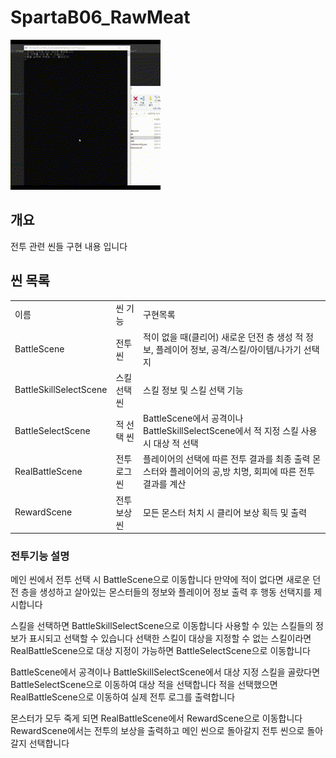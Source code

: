 # SpartaB06_RawMeat


![이미지](ExplainImage/게임시연.gif)

## 개요
전투 관련 씬들 구현 내용 입니다

## 씬 목록

<table>
<tr>
  <td>이름</td><td>씬 기능</td><td>구현목록</td>
</tr>
<tr>
  <td>BattleScene</td><td>전투 씬</td>
  <td>  
  적이 없을 때(클리어) 새로운 던전 층 생성
  적 정보, 플레이어 정보, 공격/스킬/아이템/나가기 선택지
  </td>
</tr>
  <tr>
  <td>BattleSkillSelectScene</td><td>스킬 선택 씬</td>
  <td>  
  스킬 정보 및 스킬 선택 기능
  </td>
</tr>
<tr>
  <td>BattleSelectScene</td><td>적 선택 씬</td>
  <td>
  BattleScene에서 공격이나 BattleSkillSelectScene에서 적 지정 스킬 사용 시 대상 적 선택
  </td>
</tr>
<tr>
  <td>RealBattleScene</td><td>전투로그 씬</td>
  <td>
  플레이어의 선택에 따른 전투 결과를 최종 출력
  몬스터와 플레이어의 공,방 치명, 회피에 따른 전투 결과를 계산
  </td>
</tr>
<tr>
  <td>RewardScene</td><td>전투 보상 씬</td>
  <td>
  모든 몬스터 처치 시 클리어 보상 획득 및 출력
  </td>
</tr>
</table>

### 전투기능 설명
메인 씬에서 전투 선택 시 BattleScene으로 이동합니다
만약에 적이 없다면 새로운 던전 층을 생성하고
살아있는 몬스터들의 정보와 플레이어 정보 출력 후
행동 선택지를 제시합니다

스킬을 선택하면 BattleSkillSelectScene으로 이동합니다
사용할 수 있는 스킬들의 정보가 표시되고 선택할 수 있습니다
선택한 스킬이 대상을 지정할 수 없는 스킬이라면 RealBattleScene으로
대상 지정이 가능하면 BattleSelectScene으로 이동합니다

BattleScene에서 공격이나 BattleSkillSelectScene에서 대상 지정 스킬을 골랐다면
BattleSelectScene으로 이동하여 대상 적을 선택합니다
적을 선택했으면 RealBattleScene으로 이동하여 실제 전투 로그를 출력합니다

몬스터가 모두 죽게 되면 RealBattleScene에서 RewardScene으로 이동합니다
RewardScene에서는 전투의 보상을 출력하고 메인 씬으로 돌아갈지 전투 씬으로 돌아갈지 선택합니다
